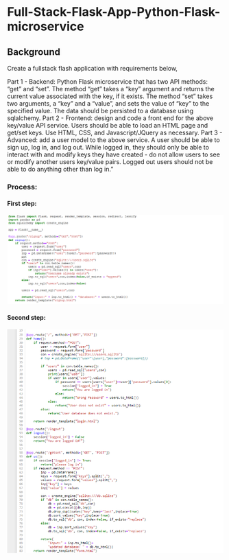 # Full-Stack-Flask-App-Python-Flask-microservice
## Background
Create a fullstack flash application with requirements below, 

Part 1 - Backend: Python Flask microservice that has two API methods: “get” and “set”.  The method “get” takes a “key” argument and returns the current value associated with the key, if it exists. The method “set” takes two arguments, a “key” and a “value”, and sets the value of “key” to the specified value.  The data should be persisted to a database using sqlalchemy.
Part 2 - Frontend: design and code a front end for the above key/value API service.  Users should be able to load an HTML page and get/set keys.  Use HTML, CSS, and Javascript/JQuery as necessary.
Part 3 - Advanced: add a user model to the above service.  A user should be able to sign up, log in, and log out. While logged in, they should only be able to interact with and modify keys they have created - do not allow users to see or modify another users key/value pairs.  Logged out users should not be able to do anything other than log in.”

### Process:
#### First step:
![Alt Tag](https://github.com/PetraLee2019/Flask-App-/blob/master/python1.png)

#### Second step:
![Alt Tag](https://github.com/PetraLee2019/Flask-App-/blob/master/python2.png)
